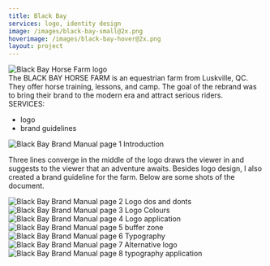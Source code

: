 ```yaml
---
title: Black Bay
services: logo, identity design
image: /images/black-bay-small@2x.png
hoverimage: /images/black-bay-hover@2x.png
layout: project
---
```


<img class="img-flex load-hidden" src="{{ site.baseurl }}/images/black-bay-logo.svg" alt="Black Bay Horse Farm logo"/>

<div class="grid push-2 project-text">
  <div class="unit xs-1 m-2-3">
  The BLACK BAY HORSE FARM is an equestrian farm from Luskville, QC. They offer horse training, lessons, and camp. The goal of the rebrand was to bring their brand to the modern era and attract serious riders.
  </div>
  <aside class="unit xs-1 m-1-3">
  SERVICES:
    <ul class="list-group pad-t-1-2">
      <li>logo</li>
      <li>brand guidelines</li>
    </ul>
  </aside>
</div>

<img class="img-flex load-hidden drop-shadow push" src="{{ site.baseurl }}/images/black-bay-manual-1.jpg" alt="Black Bay Brand Manual page 1 Introduction"/>

<p class="project-text">Three lines converge in the middle of the logo draws the viewer in and suggests to the viewer that an adventure awaits. Besides logo design, I also created a brand guideline for the farm. Below are some shots of the document.</p>

<img class="img-flex load-hidden drop-shadow push" src="{{ site.baseurl }}/images/black-bay-manual-2.jpg" alt="Black Bay Brand Manual page 2 Logo dos and donts"/>
<img class="img-flex load-hidden drop-shadow push" src="{{ site.baseurl }}/images/black-bay-manual-3.jpg" alt="Black Bay Brand Manual page 3 Logo Colours"/>
<img class="img-flex load-hidden drop-shadow push" src="{{ site.baseurl }}/images/black-bay-manual-4.jpg" alt="Black Bay Brand Manual page 4 Logo application"/>
<img class="img-flex load-hidden drop-shadow push" src="{{ site.baseurl }}/images/black-bay-manual-5.jpg" alt="Black Bay Brand Manual page 5 buffer zone"/>
<img class="img-flex load-hidden drop-shadow push" src="{{ site.baseurl }}/images/black-bay-manual-6.jpg" alt="Black Bay Brand Manual page 6 Typography"/>
<img class="img-flex load-hidden drop-shadow push" src="{{ site.baseurl }}/images/black-bay-manual-7.jpg" alt="Black Bay Brand Manual page 7 Alternative logo"/>
<img class="img-flex load-hidden drop-shadow push" src="{{ site.baseurl }}/images/black-bay-manual-8.jpg" alt="Black Bay Brand Manual page 8 typography application"/>
